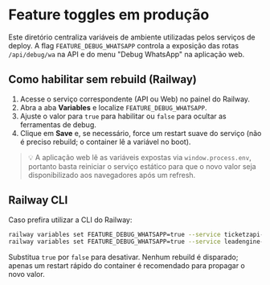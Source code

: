 # Feature toggles em produção

Este diretório centraliza variáveis de ambiente utilizadas pelos serviços de deploy. A flag `FEATURE_DEBUG_WHATSAPP` controla a
exposição das rotas `/api/debug/wa` na API e do menu "Debug WhatsApp" na aplicação web.

## Como habilitar sem rebuild (Railway)

1. Acesse o serviço correspondente (API ou Web) no painel do Railway.
2. Abra a aba **Variables** e localize `FEATURE_DEBUG_WHATSAPP`.
3. Ajuste o valor para `true` para habilitar ou `false` para ocultar as ferramentas de debug.
4. Clique em **Save** e, se necessário, force um restart suave do serviço (não é preciso rebuild; o container lê a variável no
   boot).

> 💡 A aplicação web lê as variáveis expostas via `window.process.env`, portanto basta reiniciar o serviço estático para que o
> novo valor seja disponibilizado aos navegadores após um refresh.

## Railway CLI

Caso prefira utilizar a CLI do Railway:

```bash
railway variables set FEATURE_DEBUG_WHATSAPP=true --service ticketzapi-production
railway variables set FEATURE_DEBUG_WHATSAPP=true --service leadengine-corban-web
```

Substitua `true` por `false` para desativar. Nenhum rebuild é disparado; apenas um restart rápido do container é recomendado para
propagar o novo valor.
